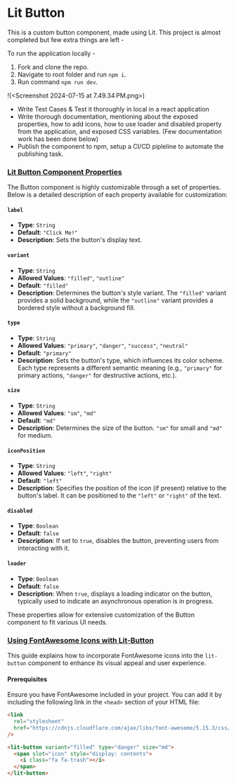 # Lit Button

This is a custom button component, made using Lit. This project is almost completed but few extra things are left -

To run the application locally -

1. Fork and clone the repo.
2. Navigate to root folder and run `npm i`.
3. Run command `npm run dev`.

!(<Screenshot 2024-07-15 at 7.49.34 PM.png>)

- Write Test Cases & Test it thoroughly in local in a react application
- Write thorough documentation, mentioning about the exposed properties, how to add icons, how to use loader and disabled property from the application, and exposed CSS variables. (Few documentation work has been done below)
- Publish the component to npm, setup a CI/CD pipleline to automate the publishing task.

### <u>Lit Button Component Properties</u>

The Button component is highly customizable through a set of properties. Below is a detailed description of each property available for customization:

#### `label`

- **Type**: `String`
- **Default**: `"Click Me!"`
- **Description**: Sets the button's display text.

#### `variant`

- **Type**: `String`
- **Allowed Values**: `"filled"`, `"outline"`
- **Default**: `"filled"`
- **Description**: Determines the button's style variant. The `"filled"` variant provides a solid background, while the `"outline"` variant provides a bordered style without a background fill.

#### `type`

- **Type**: `String`
- **Allowed Values**: `"primary"`, `"danger"`, `"success"`, `"neutral"`
- **Default**: `"primary"`
- **Description**: Sets the button's type, which influences its color scheme. Each type represents a different semantic meaning (e.g., `"primary"` for primary actions, `"danger"` for destructive actions, etc.).

#### `size`

- **Type**: `String`
- **Allowed Values**: `"sm"`, `"md"`
- **Default**: `"md"`
- **Description**: Determines the size of the button. `"sm"` for small and `"md"` for medium.

#### `iconPosition`

- **Type**: `String`
- **Allowed Values**: `"left"`, `"right"`
- **Default**: `"left"`
- **Description**: Specifies the position of the icon (if present) relative to the button's label. It can be positioned to the `"left"` or `"right"` of the text.

#### `disabled`

- **Type**: `Boolean`
- **Default**: `false`
- **Description**: If set to `true`, disables the button, preventing users from interacting with it.

#### `loader`

- **Type**: `Boolean`
- **Default**: `false`
- **Description**: When `true`, displays a loading indicator on the button, typically used to indicate an asynchronous operation is in progress.

These properties allow for extensive customization of the Button component to fit various UI needs.

### <u>Using FontAwesome Icons with Lit-Button</u>

This guide explains how to incorporate FontAwesome icons into the `lit-button` component to enhance its visual appeal and user experience.

#### Prerequisites

Ensure you have FontAwesome included in your project. You can add it by including the following link in the `<head>` section of your HTML file:

```html
<link
  rel="stylesheet"
  href="https://cdnjs.cloudflare.com/ajax/libs/font-awesome/5.15.3/css/all.min.css"
/>
```

```html
<lit-button variant="filled" type="danger" size="md">
  <span slot="icon" style="display: contents">
    <i class="fa fa-trash"></i>
  </span>
</lit-button>
```
